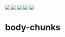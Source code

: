 [![][ci badge]][ci] [![][coverage badge]][coveralls] [![][npm badge]][npm] [![][size badge]][npm] [![][license badge]][license]

# body-chunks

[npm badge]: https://img.shields.io/npm/v/body-chunks?color=red&style=flat-square
[npm]: https://www.npmjs.com/package/body-chunks
[size badge]: https://flat.badgen.net/packagephobia/install/body-chunks@latest
[ci badge]: https://img.shields.io/github/workflow/status/vjrasane/body-chunks/CI?style=flat-square
[ci]: https://github.com/vjrasane/body-chunks/actions?query=workflow%3ACI
[coverage badge]: https://img.shields.io/coveralls/github/vjrasane/body-chunks?style=flat-square
[coveralls]: https://coveralls.io/github/vjrasane/body-chunks
[license badge]: https://img.shields.io/github/license/vjrasane/body-chunks?color=blue&style=flat-square
[license]: https://opensource.org/licenses/Apache-2.0

